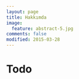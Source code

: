 ```yaml
---
layout: page
title: Hakkımda
image:
  feature: abstract-5.jpg
comments: false
modified: 2015-03-28
---
```


# Todo